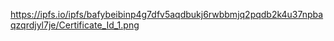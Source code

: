 https://ipfs.io/ipfs/bafybeibinp4g7dfv5aqdbukj6rwbbmjq2pqdb2k4u37npbaqzqrdjyl7je/Certificate_Id_1.png
